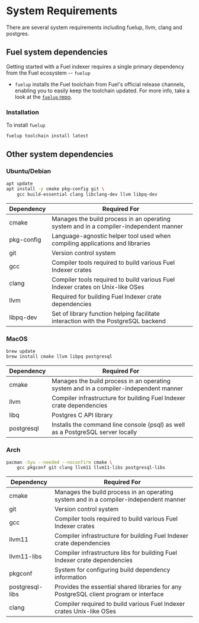 # System Requirements

There are several system requirements including fuelup, llvm, clang and postgres.

## Fuel system dependencies

Getting started with a Fuel indexer requires a single primary dependency from the Fuel ecosystem -- `fuelup`
- `fuelup` installs the Fuel toolchain from Fuel's official release channels, enabling you to easily keep the toolchain updated. For more info, take a look at the [`fuelup` repo](https://github.com/fuellabs/fuelup).

### Installation

To install `fuelup`

```bash
fuelup toolchain install latest
```

## Other system dependencies

### Ubuntu/Debian

```bash
apt update
apt install -y cmake pkg-config git \
    gcc build-essential clang libclang-dev llvm libpq-dev
```

| Dependency | Required For |
| --------------- | --------------- |
| cmake | Manages the build process in an operating system and in a compiler-independent manner |
| pkg-config | Language-agnostic helper tool used when compiling applications and libraries |
| git | Version control system |
| gcc | Compiler tools required to build various Fuel Indexer crates |
| clang | Compiler tools required to build various Fuel Indexer crates on Unix-like OSes |
| llvm | Required for building Fuel Indexer crate dependencies |
| libpq-dev | Set of library function helping facilitate interaction with the PostgreSQL backend |

### MacOS

```bash
brew update
brew install cmake llvm libpq postgresql
```

| Dependency | Required For |
| --------------- | --------------- |
| cmake | Manages the build process in an operating system and in a compiler-independent manner |
| llvm| Compiler infrastructure for building Fuel Indexer crate dependencies |
| libq | Postgres C API library |
| postgresql | Installs the command line console (psql) as well as a PostgreSQL server locally  |

### Arch

```bash
pacman -Syu --needed --noconfirm cmake \
    gcc pkgconf git clang llvm11 llvm11-libs postgresql-libs
```

| Dependency | Required For |
| --------------- | --------------- |
| cmake | Manages the build process in an operating system and in a compiler-independent manner |
| git | Version control system |
| gcc | Compiler tools required to build various Fuel Indexer crates |
| llvm11 | Compiler infrastructure for building Fuel Indexer crate dependencies |
| llvm11-libs | Compiler infrastructure libs for building Fuel Indexer crate dependencies |
| pkgconf | System for configuring build dependency information |
| postgresql-libs | Provides the essential shared libraries for any PostgreSQL client program or interface |
| clang | Compiler required to build various Fuel Indexer crates Unix-like OSes |
